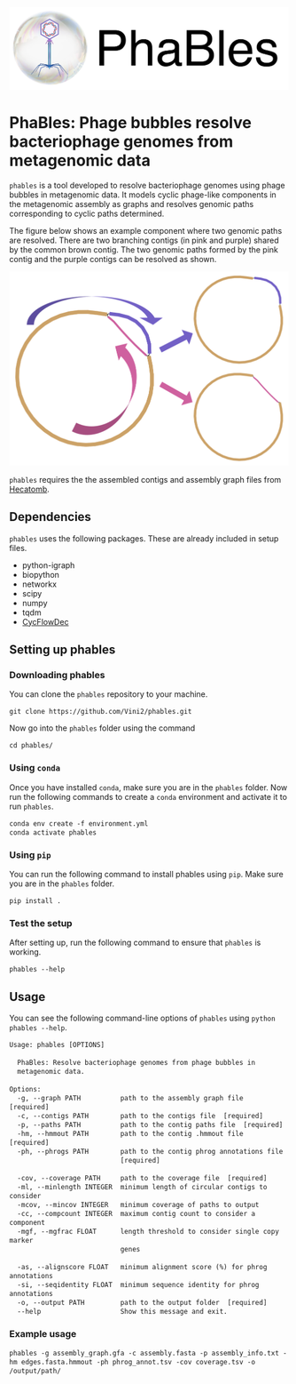 <p align="center">
  <img src="phables_logo.png" width="700" title="phables logo" alt="phables logo">
</p>

# PhaBles: Phage bubbles resolve bacteriophage genomes from metagenomic data

`phables` is a tool developed to resolve bacteriophage genomes using phage bubbles in metagenomic data. It models cyclic phage-like components in the metagenomic assembly as graphs and resolves genomic paths corresponding to cyclic paths determined. 

The figure below shows an example component where two genomic paths are resolved. There are two branching contigs (in pink and purple) shared by the common brown contig. The two genomic paths formed by the pink contig and the purple contigs can be resolved as shown.

![](resolve_genomes.png)

`phables` requires the the assembled contigs and assembly graph files from [Hecatomb](https://hecatomb.readthedocs.io/en/latest/). 

## Dependencies

`phables` uses the following packages. These are already included in setup files.
* python-igraph
* biopython
* networkx
* scipy
* numpy
* tqdm
* [CycFlowDec](https://github.com/austenb28/CycFlowDec)


## Setting up phables

### Downloading phables

You can clone the `phables` repository to your machine.

```
git clone https://github.com/Vini2/phables.git
```

Now go into the `phables` folder using the command

```
cd phables/
```

### Using `conda`

Once you have installed `conda`, make sure you are in the `phables` folder. Now run the following commands to create a `conda` environment and activate it to run `phables`.

```
conda env create -f environment.yml
conda activate phables
```

### Using `pip`
You can run the following command to install phables using `pip`. Make sure you are in the `phables` folder.

```
pip install .
```

### Test the setup

After setting up, run the following command to ensure that `phables` is working.

```
phables --help
```

## Usage

You can see the following command-line options of `phables` using `python phables --help`.

```
Usage: phables [OPTIONS]

  PhaBles: Resolve bacteriophage genomes from phage bubbles in
  metagenomic data.

Options:
  -g, --graph PATH          path to the assembly graph file  [required]
  -c, --contigs PATH        path to the contigs file  [required]
  -p, --paths PATH          path to the contig paths file  [required]
  -hm, --hmmout PATH        path to the contig .hmmout file  [required]
  -ph, --phrogs PATH        path to the contig phrog annotations file
                            [required]

  -cov, --coverage PATH     path to the coverage file  [required]
  -ml, --minlength INTEGER  minimum length of circular contigs to consider
  -mcov, --mincov INTEGER   minimum coverage of paths to output
  -cc, --compcount INTEGER  maximum contig count to consider a component
  -mgf, --mgfrac FLOAT      length threshold to consider single copy marker
                            genes

  -as, --alignscore FLOAT   minimum alignment score (%) for phrog annotations
  -si, --seqidentity FLOAT  minimum sequence identity for phrog annotations
  -o, --output PATH         path to the output folder  [required]
  --help                    Show this message and exit.
```

### Example usage

```
phables -g assembly_graph.gfa -c assembly.fasta -p assembly_info.txt -hm edges.fasta.hmmout -ph phrog_annot.tsv -cov coverage.tsv -o /output/path/
```
